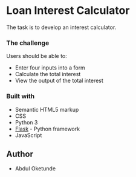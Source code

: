 # Loan Interest Calculator 

The task is to develop an interest calculator.

### The challenge

Users should be able to:

- Enter four inputs into a form
- Calculate the total interest
- View the output of the total interest

### Built with

- Semantic HTML5 markup
- CSS
- Python 3
- [Flask](https://reactjs.org/) - Python framework 
- JavaScript

## Author

- Abdul Oketunde
